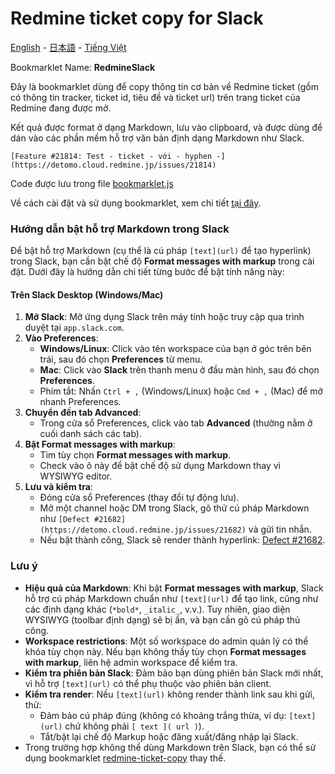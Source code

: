 # Redmine ticket copy for Slack

[English](README.en.md) - [日本語](README.ja.md) - [Tiếng Việt](README.md)

Bookmarklet Name: **RedmineSlack**

Đây là bookmarklet dùng để copy thông tin cơ bản về Redmine ticket (gồm có thông tin tracker, ticket id, tiêu đề và ticket url) trên trang ticket của Redmine đang được mở.

Kết quả được format ở dạng Markdown, lưu vào clipboard, và được dùng để dán vào các phần mềm hỗ trợ văn bản định dạng Markdown như Slack.
```
[Feature #21814: Test - ticket - với - hyphen -](https://detomo.cloud.redmine.jp/issues/21814)
```

Code được lưu trong file [bookmarklet.js](bookmarklet.js)

Về cách cài đặt và sử dụng bookmarklet, xem chi tiết [tại đây](../../README.md).

### Hướng dẫn bật hỗ trợ Markdown trong Slack

Để bật hỗ trợ Markdown (cụ thể là cú pháp `[text](url)` để tạo hyperlink) trong Slack, bạn cần bật chế độ **Format messages with markup** trong cài đặt. Dưới đây là hướng dẫn chi tiết từng bước để bật tính năng này:

#### Trên Slack Desktop (Windows/Mac)
1. **Mở Slack**: Mở ứng dụng Slack trên máy tính hoặc truy cập qua trình duyệt tại `app.slack.com`.
2. **Vào Preferences**:
   - **Windows/Linux**: Click vào tên workspace của bạn ở góc trên bên trái, sau đó chọn **Preferences** từ menu.
   - **Mac**: Click vào **Slack** trên thanh menu ở đầu màn hình, sau đó chọn **Preferences**.
   - Phím tắt: Nhấn `Ctrl + ,` (Windows/Linux) hoặc `Cmd + ,` (Mac) để mở nhanh Preferences.
3. **Chuyển đến tab Advanced**:
   - Trong cửa sổ Preferences, click vào tab **Advanced** (thường nằm ở cuối danh sách các tab).
4. **Bật Format messages with markup**:
   - Tìm tùy chọn **Format messages with markup**.
   - Check vào ô này để bật chế độ sử dụng Markdown thay vì WYSIWYG editor.
5. **Lưu và kiểm tra**:
   - Đóng cửa sổ Preferences (thay đổi tự động lưu).
   - Mở một channel hoặc DM trong Slack, gõ thử cú pháp Markdown như `[Defect #21682](https://detomo.cloud.redmine.jp/issues/21682)` và gửi tin nhắn.
   - Nếu bật thành công, Slack sẽ render thành hyperlink: [Defect #21682](https://detomo.cloud.redmine.jp/issues/21682).

### Lưu ý
- **Hiệu quả của Markdown**: Khi bật **Format messages with markup**, Slack hỗ trợ cú pháp Markdown chuẩn như `[text](url)` để tạo link, cũng như các định dạng khác (`*bold*`, `_italic_`, v.v.). Tuy nhiên, giao diện WYSIWYG (toolbar định dạng) sẽ bị ẩn, và bạn cần gõ cú pháp thủ công.
- **Workspace restrictions**: Một số workspace do admin quản lý có thể khóa tùy chọn này. Nếu bạn không thấy tùy chọn **Format messages with markup**, liên hệ admin workspace để kiểm tra.
- **Kiểm tra phiên bản Slack**: Đảm bảo bạn dùng phiên bản Slack mới nhất, vì hỗ trợ `[text](url)` có thể phụ thuộc vào phiên bản client.
- **Kiểm tra render**: Nếu `[text](url)` không render thành link sau khi gửi, thử:
  - Đảm bảo cú pháp đúng (không có khoảng trắng thừa, ví dụ: `[text](url)` chứ không phải `[ text ]( url )`).
  - Tắt/bật lại chế độ Markup hoặc đăng xuất/đăng nhập lại Slack.
- Trong trường hợp không thể dùng Markdown trên Slack, bạn có thể sử dụng bookmarklet [redmine-ticket-copy](../redmine-ticket-copy) thay thế.